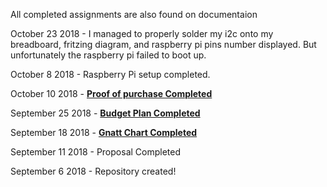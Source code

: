All completed assignments are also found on documentaion


October 23 2018 - I managed to properly solder my i2c onto my breadboard, fritzing diagram, and raspberry pi pins number displayed. But unfortunately the raspberry pi failed to boot up.


October 8 2018 - Raspberry Pi setup completed.

October 10 2018 - [**Proof of purchase Completed**](https://github.com/JDinhGit/TempSensor/blob/master/Documentation/Proof%20of%20Purchase.pdf)


September 25 2018 - [**Budget Plan Completed**](https://github.com/JDinhGit/TempSensor/blob/master/Documentation/BudgetPlan.pdf)


September 18 2018 - [**Gnatt Chart Completed**](https://github.com/JDinhGit/TempSensor/blob/master/Documentation/JohnsonGnattChart.mpp)



September 11 2018 - Proposal
Completed

September 6 2018 -
Repository created!
